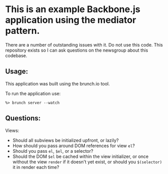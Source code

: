This is an example Backbone.js application using the mediator pattern.
========================================================================

There are a number of outstanding issues with it. Do not use this code. This repository exists so I can ask questions on the newsgroup about this codebase.

Usage:
------
This application was built using the brunch.io tool.

To run the application use:

  `%> brunch server --watch`

Questions:
----------

Views:

* Should all subviews be initialized upfront, or lazily?
* How should you pass around DOM references for view `el`?
* Should you pass `el`, `$el`, or a selector?
* Should the DOM `$el` be cached within the view initializer, or once without the view `render` if it doesn't yet exist, or should you `$(selector)` it in render each time?